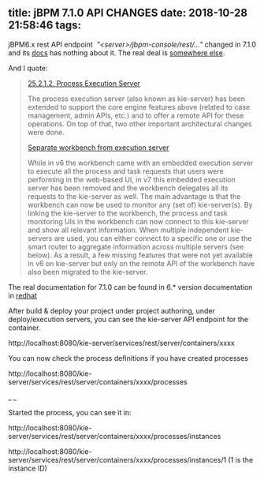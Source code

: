 title: jBPM 7.1.0 API CHANGES
date: 2018-10-28 21:58:46
tags:
---

jBPM6.x rest API endpoint &nbsp;_"&lt;server&gt;/jbpm-console/rest/..."_ changed in  7.1.0 and its [docs](https://docs.jboss.org/jbpm/release/7.1.0.Final/jbpm-docs/html_single/#_process_execution_server) has nothing about it. The real deal is [somewhere else](https://access.redhat.com/documentation/en-us/red_hat_jboss_bpm_suite/6.4/html/development_guide/realtime_decision_server).

<!-- more --> 

And I quote:
> [25.2.1.2. Process Execution Server](https://docs.jboss.org/jbpm/release/7.1.0.Final/jbpm-docs/html_single/#_process_execution_server)
> 
> The process execution server (also known as kie-server) has been extended to support the core engine features above (related to case management, admin APIs, etc.) and to offer a remote API for these operations. On top of that, two other imp<wbr>ortant architectural changes were done.
> 
> [](https://docs.jboss.org/jbpm/release/7.1.0.Final/jbpm-docs/html_single/#_separate_workbench_from_execution_server)[Separate workbench from execution server](https://docs.jboss.org/jbpm/release/7.1.0.Final/jbpm-docs/html_single/#_separate_workbench_from_execution_server)
> 
> While in v6 the workbench came with an embedded execution server to execute all the process and task requests that users were performing in the web-based UI, in v7 this embedded execution server has been removed and the workbench delegates all its requests to the kie-server as well. The main advantage is that the workbench can now be used to monitor any (set of) kie-server(s). By linking the kie-server to the workbench, the process and task monitoring UIs in the workbench can now connect to this kie-server and show all relevant information. When multiple independent kie-servers are used, you can either connect to a specific on<wbr>e or use the smart router to aggregate information across multiple servers (see below). As a result, a few missing features that were not yet available in v6 on kie-server but on<wbr>ly on the remote API of the workbench have also been migrated to the kie-server.

The real documentation for 7.1.0 can be found in 6.* version documentation in&nbsp;[redhat](https://access.redhat.com/documentation/en-us/red_hat_jboss_bpm_suite/6.4/html/development_guide/realtime_decision_server)

After build & deploy your project under project authoring, under deploy/execution servers, you can see the kie-server API endpoint for the container.

http://localhost:8080/kie-server/services/rest/server/containers/xxxx

You can now check the process definitions if you have created processes

http://localhost:8080/kie-server/services/rest/server/containers/xxxx/processes

_
_

Started the process, you can see it in:

http://localhost:8080/kie-server/services/rest/server/containers/xxxx/processes/instances

http://localhost:8080/kie-server/services/rest/server/containers/xxxx/processes/instances/1
(1 is the instance ID)